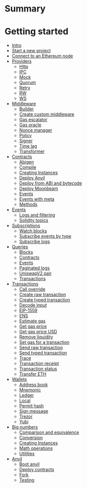 # Summary


# Getting started
  - [Intro](./1_getting-started/1_intro.md)
  - [Start a new project](./1_getting-started/2_start_a_new_project.md)
  - [Connect to an Ethereum node](./1_getting-started/3_connect_to_an_ethereum_node.md)
- [Providers]()
  - [Http]()
  - [IPC]()
  - [Mock]()
  - [Quorum]()
  - [Retry]()
  - [RW]()
  - [WS]()
- [Middleware]()
  - [Builder]()
  - [Create custom middleware]()
  - [Gas escalator]()
  - [Gas oracle]()
  - [Nonce manager]()
  - [Policy]()
  - [Signer]()
  - [Time lag]()
  - [Transformer]()
- [Contracts]()
  - [Abigen]()
  - [Compile]()
  - [Creating Instances]()
  - [Deploy Anvil]()
  - [Deploy from ABI and bytecode]()
  - [Deploy Moonbeam]()
  - [Events]()
  - [Events with meta]()
  - [Methods]()
- [Events]()
  - [Logs and filtering]()
  - [Solidity topics]()
- [Subscriptions]()
  - [Watch blocks]()
  - [Subscribe events by type]()
  - [Subscribe logs]()
- [Queries]()
  - [Blocks]()
  - [Contracts]()
  - [Events]()
  - [Paginated logs]()
  - [UniswapV2 pair]()
  - [Transactions]()
- [Transactions]()
  - [Call override]()
  - [Create raw transaction]()
  - [Create typed transaction]()
  - [Decode input]()
  - [EIP-1559]()
  - [ENS]() 
  - [Estimate gas]()
  - [Get gas price]()
  - [Get gas price USD]()
  - [Remove liquidity]()
  - [Set gas for a transaction]()
  - [Send raw transaction]()
  - [Send typed transaction]()
  - [Trace]()
  - [Transaction receipt]()
  - [Transaction status]()
  - [Transfer ETH]()
- [Wallets]()
  - [Address book]()
  - [Mnemonic]()
  - [Ledger]()
  - [Local]()
  - [Permit hash]()
  - [Sign message]()
  - [Trezor]()
  - [Yubi]()
- [Big numbers]()
  - [Comparison and equivalence]() 
  - [Conversion]()
  - [Creating Instances]()
  - [Math operations]()
  - [Utilities]()
- [Anvil]()
    - [Boot anvil]()
    - [Deploy contracts]()
    - [Fork]() 
    - [Testing]()

